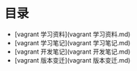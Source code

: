 # 目录

* [vagrant 学习资料](vagrant 学习资料.md)
* [vagrant 学习笔记](vagrant 学习笔记.md)
* [vagrant 开发笔记](vagrant 开发笔记.md)
* [vagrant 版本变迁](vagrant 版本变迁.md)
